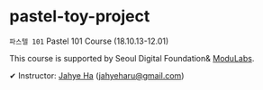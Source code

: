 # pastel-toy-project

`파스텔 101` Pastel 101 Course (18.10.13-12.01)

This course is supported by Seoul Digital Foundation& [ModuLabs](http://pay.modulabs.co.kr/).

✔ Instructor: [Jahye Ha](https://github.com/jahyeha) (jahyeharu@gmail.com)
